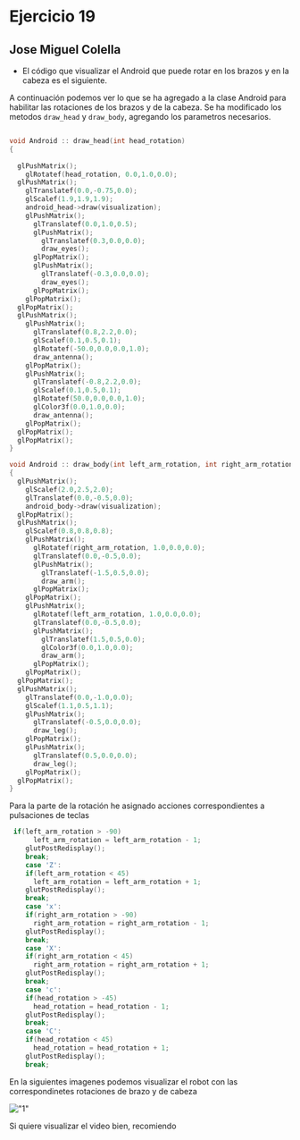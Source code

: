 Ejercicio 19
============

Jose Miguel Colella
--------------------

- El código que visualizar el Android que puede rotar en los brazos y en la cabeza es el siguiente. 

A continuación podemos ver lo que se ha agregado a la clase Android para habilitar las rotaciones de los brazos y de la cabeza. Se ha modificado los metodos
`draw_head` y `draw_body`, agregando los parametros necesarios. 

```cpp

void Android :: draw_head(int head_rotation)
{
  
  glPushMatrix();
    glRotatef(head_rotation, 0.0,1.0,0.0);
  glPushMatrix();
    glTranslatef(0.0,-0.75,0.0);
    glScalef(1.9,1.9,1.9);
    android_head->draw(visualization);
    glPushMatrix();
      glTranslatef(0.0,1.0,0.5);
      glPushMatrix();
        glTranslatef(0.3,0.0,0.0);
        draw_eyes();
      glPopMatrix();
      glPushMatrix();
        glTranslatef(-0.3,0.0,0.0);
        draw_eyes();
      glPopMatrix();
    glPopMatrix();
  glPopMatrix();
  glPushMatrix();
    glPushMatrix();
      glTranslatef(0.8,2.2,0.0);
      glScalef(0.1,0.5,0.1);
      glRotatef(-50.0,0.0,0.0,1.0);
      draw_antenna();
    glPopMatrix();  
    glPushMatrix();
      glTranslatef(-0.8,2.2,0.0);
      glScalef(0.1,0.5,0.1);
      glRotatef(50.0,0.0,0.0,1.0);
      glColor3f(0.0,1.0,0.0);
      draw_antenna();
    glPopMatrix();
  glPopMatrix();
  glPopMatrix();
}

void Android :: draw_body(int left_arm_rotation, int right_arm_rotation)
{
  glPushMatrix();
    glScalef(2.0,2.5,2.0);
    glTranslatef(0.0,-0.5,0.0);
    android_body->draw(visualization);
  glPopMatrix();
  glPushMatrix();
    glScalef(0.8,0.8,0.8);
    glPushMatrix();
      glRotatef(right_arm_rotation, 1.0,0.0,0.0);
      glTranslatef(0.0,-0.5,0.0);
      glPushMatrix();
        glTranslatef(-1.5,0.5,0.0);
        draw_arm();
      glPopMatrix();
    glPopMatrix();
    glPushMatrix();
      glRotatef(left_arm_rotation, 1.0,0.0,0.0);
      glTranslatef(0.0,-0.5,0.0);
      glPushMatrix();
        glTranslatef(1.5,0.5,0.0);
        glColor3f(0.0,1.0,0.0);
        draw_arm();
      glPopMatrix();
    glPopMatrix();
  glPopMatrix();
  glPushMatrix();
    glTranslatef(0.0,-1.0,0.0);
    glScalef(1.1,0.5,1.1);
    glPushMatrix();
      glTranslatef(-0.5,0.0,0.0);
      draw_leg();
    glPopMatrix();
    glPushMatrix();
      glTranslatef(0.5,0.0,0.0);
      draw_leg();
    glPopMatrix();
  glPopMatrix();
}
```


Para la parte de la rotación he asignado acciones correspondientes a pulsaciones de teclas

```cpp
 if(left_arm_rotation > -90)
      left_arm_rotation = left_arm_rotation - 1;
    glutPostRedisplay();
    break;
    case 'Z':
    if(left_arm_rotation < 45)
      left_arm_rotation = left_arm_rotation + 1;
    glutPostRedisplay();
    break;
    case 'x':
    if(right_arm_rotation > -90)
      right_arm_rotation = right_arm_rotation - 1;
    glutPostRedisplay();
    break;
    case 'X':
    if(right_arm_rotation < 45)
      right_arm_rotation = right_arm_rotation + 1;
    glutPostRedisplay();
    break;
    case 'c':
    if(head_rotation > -45)
      head_rotation = head_rotation - 1;
    glutPostRedisplay();
    break;
    case 'C':
    if(head_rotation < 45)
      head_rotation = head_rotation + 1;
    glutPostRedisplay();
    break;
```

En la siguientes imagenes podemos visualizar el robot con las correspondinetes rotaciones de brazo y de cabeza

!["1"](https://raw.github.com/josecolella/IG/master/Ejercicio19/animated.gif?token=1974588__eyJzY29wZSI6IlJhd0Jsb2I6am9zZWNvbGVsbGEvSUcvbWFzdGVyL0VqZXJjaWNpbzE5L2FuaW1hdGVkLmdpZiIsImV4cGlyZXMiOjEzOTIxMzE1NDB9--1b5a581c24614d3155080149274412a846147add)

Si quiere visualizar el video bien, recomiendo 